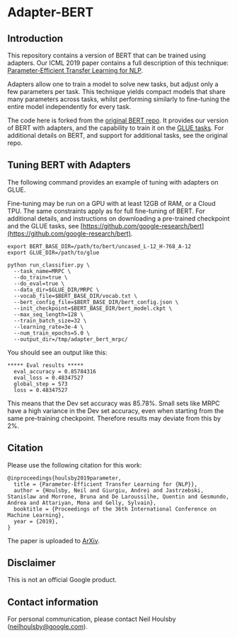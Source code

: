 # Adapter-BERT

## Introduction

This repository contains a version of BERT that can be trained using adapters.
Our ICML 2019 paper contains a full description of this technique:
[Parameter-Efficient Transfer Learning for NLP](http://proceedings.mlr.press/v97/houlsby19a.html).

Adapters allow one to train a model to solve new tasks, but adjust only a few
parameters per task. This technique yields compact models that share many
parameters across tasks, whilst performing similarly to fine-tuning the entire
model independently for every task.

The code here is forked from the
[original BERT repo](https://github.com/google-research/bert).
It provides our version of BERT with adapters, and the capability to train it on
the [GLUE tasks](https://gluebenchmark.com/).
For additional details on BERT, and support for additional tasks, see the
original repo.


## Tuning BERT with Adapters

The following command provides an example of tuning with adapters on GLUE.

Fine-tuning may be run on a GPU with at least 12GB of RAM, or a Cloud TPU. The
same constraints apply as for full fine-tuning of BERT. For additional details,
and instructions on downloading a pre-trained checkpoint and the GLUE tasks,
see
[https://github.com/google-research/bert](https://github.com/google-research/bert).


```shell
export BERT_BASE_DIR=/path/to/bert/uncased_L-12_H-768_A-12
export GLUE_DIR=/path/to/glue

python run_classifier.py \
  --task_name=MRPC \
  --do_train=true \
  --do_eval=true \
  --data_dir=$GLUE_DIR/MRPC \
  --vocab_file=$BERT_BASE_DIR/vocab.txt \
  --bert_config_file=$BERT_BASE_DIR/bert_config.json \
  --init_checkpoint=$BERT_BASE_DIR/bert_model.ckpt \
  --max_seq_length=128 \
  --train_batch_size=32 \
  --learning_rate=3e-4 \
  --num_train_epochs=5.0 \
  --output_dir=/tmp/adapter_bert_mrpc/
```

You should see an output like this:

```
***** Eval results *****
  eval_accuracy = 0.85784316
  eval_loss = 0.48347527
  global_step = 573
  loss = 0.48347527
```

This means that the Dev set accuracy was 85.78%. Small sets like MRPC have a
high variance in the Dev set accuracy, even when starting from the same
pre-training checkpoint. Therefore results may deviate from this by 2%.

## Citation

Please use the following citation for this work:

```
@inproceedings{houlsby2019parameter,
  title = {Parameter-Efficient Transfer Learning for {NLP}},
  author = {Houlsby, Neil and Giurgiu, Andrei and Jastrzebski, Stanislaw and Morrone, Bruna and De Laroussilhe, Quentin and Gesmundo, Andrea and Attariyan, Mona and Gelly, Sylvain},
  booktitle = {Proceedings of the 36th International Conference on Machine Learning},
  year = {2019},
}
```

The paper is uploaded to [ArXiv](https://arxiv.org/abs/1902.00751).

## Disclaimer

This is not an official Google product.

## Contact information

For personal communication, please contact Neil Houlsby
(neilhoulsby@google.com).
